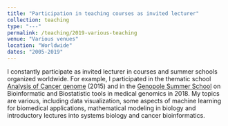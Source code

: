 ```yaml
---
title: "Participation in teaching courses as invited lecturer"
collection: teaching
type: "---"
permalink: /teaching/2019-various-teaching
venue: "Various venues"
location: "Worldwide"
dates: "2005-2019"
---
```


I constantly participate as invited lecturer in courses and summer schools organized worldwide.
For example, I participated in the thematic school <a href="http://carpem.fr/agt-2015/">Analysis of Cancer genome</a> (2015)
and in the <a href="https://www.france-bioinformatique.fr/fr/evenements/genopole-summer-school-2018">Genopole Summer School</a> 
on Bioinformatic and Biostatistic tools in medical genomics in 2018.
My topics are various, including data visualization, some aspects of machine learning for biomedical applications, 
mathematical modeling in biology and introductory lectures into systems biology and cancer bioinformatics.
